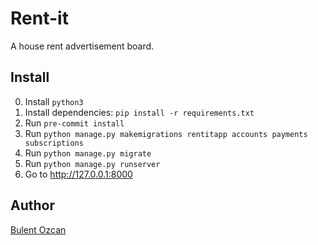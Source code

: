 # Rent-it

A house rent advertisement board.

## Install

0. Install `python3`
1. Install dependencies: `pip install -r requirements.txt`
2. Run `pre-commit install`
3. Run `python manage.py makemigrations rentitapp accounts payments subscriptions`
4. Run `python manage.py migrate`
5. Run `python manage.py runserver`
6. Go to http://127.0.0.1:8000

## Author

[Bulent Ozcan](https://github.com/air17)
